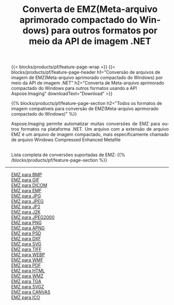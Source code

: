 ﻿---
title: Converta de EMZ(Meta-arquivo aprimorado compactado do Windows) para outros formatos por meio da API de imagem .NET 
weight: 3920
url: /pt/net/conversion/from/emz 
lang: pt
langdirlevel: 2
locales: zh-hans,ja,it,ru,de,es,fr,nl,id,lt,pl,pt,vi,tr,ko,zh-hant,ar,hi,th,sv,cs,uk,he
description: Usando Aspose.Imaging você pode facilmente converter de EMZ(Meta-arquivo aprimorado compactado do Windows) para outros formatos
---

{{< blocks/products/pf/feature-page-wrap >}}
{{< blocks/products/pf/feature-page-header h1="Conversão de arquivos de imagem de EMZ(Meta-arquivo aprimorado compactado do Windows) por meio da API de imagem .NET" h2="Converta de Meta-arquivo aprimorado compactado do Windows para outros formatos usando a API Aspose.Imaging" downloadText="Download" >}}


{{% blocks/products/pf/feature-page-section  h2="Todos os formatos de imagem compatíveis para conversão de EMZ(Meta-arquivo aprimorado compactado do Windows)" %}}
<p align=justify>Aspose.Imaging permite automatizar muitas conversões de EMZ para outros formatos na plataforma .NET. Um arquivo com a extensão de arquivo EMZ é um arquivo de imagem compactado, mais especificamente chamado de arquivo Windows Compressed Enhanced Metafile</p>
<br/>
Lista completa de conversões suportadas de EMZ:
{{% /blocks/products/pf/feature-page-section %}}
<div class="container-fluid productfamilypage bg-gray">
    <div class="convertypes bg-gray agp-content section">
        <div class="container">
		<hr style="margin-left:-20px;"/>
		<div class="row other-converters">
		    <div class='col-md-2 other-converter remove-lp remove-rp'><a href="/imaging/pt/net/conversion/emz-to-bmp" >EMZ para BMP</a></div><div class='col-md-2 other-converter remove-lp remove-rp'><a href="/imaging/pt/net/conversion/emz-to-gif" >EMZ para GIF</a></div><div class='col-md-2 other-converter remove-lp remove-rp'><a href="/imaging/pt/net/conversion/emz-to-dicom" >EMZ para DICOM</a></div><div class='col-md-2 other-converter remove-lp remove-rp'><a href="/imaging/pt/net/conversion/emz-to-emf" >EMZ para EMF</a></div><div class='col-md-2 other-converter remove-lp remove-rp'><a href="/imaging/pt/net/conversion/emz-to-jpg" >EMZ para JPG</a></div><div class='col-md-2 other-converter remove-lp remove-rp'><a href="/imaging/pt/net/conversion/emz-to-jpeg" >EMZ para JPEG</a></div><div class='col-md-2 other-converter remove-lp remove-rp'><a href="/imaging/pt/net/conversion/emz-to-jp2" >EMZ para JP2</a></div><div class='col-md-2 other-converter remove-lp remove-rp'><a href="/imaging/pt/net/conversion/emz-to-j2k" >EMZ para J2K</a></div><div class='col-md-2 other-converter remove-lp remove-rp'><a href="/imaging/pt/net/conversion/emz-to-jpeg2000" >EMZ para JPEG2000</a></div><div class='col-md-2 other-converter remove-lp remove-rp'><a href="/imaging/pt/net/conversion/emz-to-png" >EMZ para PNG</a></div><div class='col-md-2 other-converter remove-lp remove-rp'><a href="/imaging/pt/net/conversion/emz-to-apng" >EMZ para APNG</a></div><div class='col-md-2 other-converter remove-lp remove-rp'><a href="/imaging/pt/net/conversion/emz-to-psd" >EMZ para PSD</a></div><div class='col-md-2 other-converter remove-lp remove-rp'><a href="/imaging/pt/net/conversion/emz-to-dxf" >EMZ para DXF</a></div><div class='col-md-2 other-converter remove-lp remove-rp'><a href="/imaging/pt/net/conversion/emz-to-svg" >EMZ para SVG</a></div><div class='col-md-2 other-converter remove-lp remove-rp'><a href="/imaging/pt/net/conversion/emz-to-tiff" >EMZ para TIFF</a></div><div class='col-md-2 other-converter remove-lp remove-rp'><a href="/imaging/pt/net/conversion/emz-to-webp" >EMZ para WEBP</a></div><div class='col-md-2 other-converter remove-lp remove-rp'><a href="/imaging/pt/net/conversion/emz-to-wmf" >EMZ para WMF</a></div><div class='col-md-2 other-converter remove-lp remove-rp'><a href="/imaging/pt/net/conversion/emz-to-pdf" >EMZ para PDF</a></div><div class='col-md-2 other-converter remove-lp remove-rp'><a href="/imaging/pt/net/conversion/emz-to-html" >EMZ para HTML</a></div><div class='col-md-2 other-converter remove-lp remove-rp'><a href="/imaging/pt/net/conversion/emz-to-wmz" >EMZ para WMZ</a></div><div class='col-md-2 other-converter remove-lp remove-rp'><a href="/imaging/pt/net/conversion/emz-to-tga" >EMZ para TGA</a></div><div class='col-md-2 other-converter remove-lp remove-rp'><a href="/imaging/pt/net/conversion/emz-to-svgz" >EMZ para SVGZ</a></div><div class='col-md-2 other-converter remove-lp remove-rp'><a href="/imaging/pt/net/conversion/emz-to-canvas" >EMZ para CANVAS</a></div><div class='col-md-2 other-converter remove-lp remove-rp'><a href="/imaging/pt/net/conversion/emz-to-ico" >EMZ para ICO</a></div>
                </div>
        </div>
    </div>
</div>
<br/>

